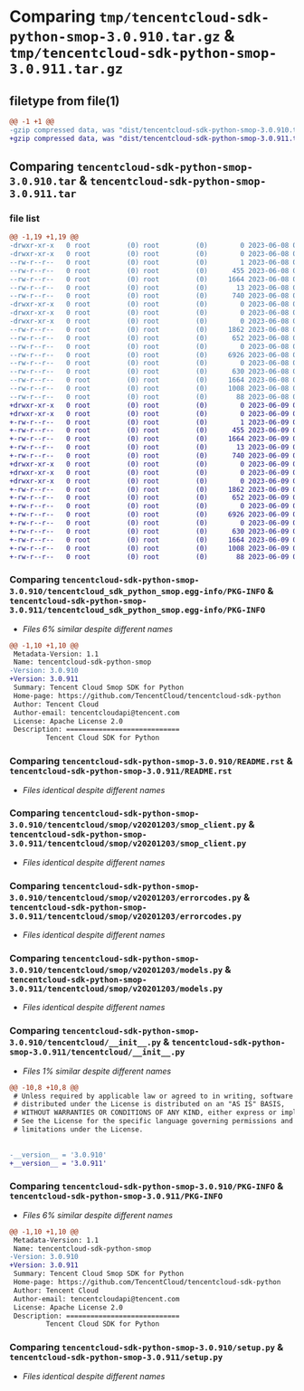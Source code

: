 # Comparing `tmp/tencentcloud-sdk-python-smop-3.0.910.tar.gz` & `tmp/tencentcloud-sdk-python-smop-3.0.911.tar.gz`

## filetype from file(1)

```diff
@@ -1 +1 @@
-gzip compressed data, was "dist/tencentcloud-sdk-python-smop-3.0.910.tar", last modified: Thu Jun  8 09:18:06 2023, max compression
+gzip compressed data, was "dist/tencentcloud-sdk-python-smop-3.0.911.tar", last modified: Fri Jun  9 02:25:50 2023, max compression
```

## Comparing `tencentcloud-sdk-python-smop-3.0.910.tar` & `tencentcloud-sdk-python-smop-3.0.911.tar`

### file list

```diff
@@ -1,19 +1,19 @@
-drwxr-xr-x   0 root         (0) root         (0)        0 2023-06-08 09:18:06.000000 tencentcloud-sdk-python-smop-3.0.910/
-drwxr-xr-x   0 root         (0) root         (0)        0 2023-06-08 09:18:06.000000 tencentcloud-sdk-python-smop-3.0.910/tencentcloud_sdk_python_smop.egg-info/
--rw-r--r--   0 root         (0) root         (0)        1 2023-06-08 09:18:06.000000 tencentcloud-sdk-python-smop-3.0.910/tencentcloud_sdk_python_smop.egg-info/dependency_links.txt
--rw-r--r--   0 root         (0) root         (0)      455 2023-06-08 09:18:06.000000 tencentcloud-sdk-python-smop-3.0.910/tencentcloud_sdk_python_smop.egg-info/SOURCES.txt
--rw-r--r--   0 root         (0) root         (0)     1664 2023-06-08 09:18:06.000000 tencentcloud-sdk-python-smop-3.0.910/tencentcloud_sdk_python_smop.egg-info/PKG-INFO
--rw-r--r--   0 root         (0) root         (0)       13 2023-06-08 09:18:06.000000 tencentcloud-sdk-python-smop-3.0.910/tencentcloud_sdk_python_smop.egg-info/top_level.txt
--rw-r--r--   0 root         (0) root         (0)      740 2023-06-08 09:18:06.000000 tencentcloud-sdk-python-smop-3.0.910/README.rst
-drwxr-xr-x   0 root         (0) root         (0)        0 2023-06-08 09:18:06.000000 tencentcloud-sdk-python-smop-3.0.910/tencentcloud/
-drwxr-xr-x   0 root         (0) root         (0)        0 2023-06-08 09:18:06.000000 tencentcloud-sdk-python-smop-3.0.910/tencentcloud/smop/
-drwxr-xr-x   0 root         (0) root         (0)        0 2023-06-08 09:18:06.000000 tencentcloud-sdk-python-smop-3.0.910/tencentcloud/smop/v20201203/
--rw-r--r--   0 root         (0) root         (0)     1862 2023-06-08 09:18:06.000000 tencentcloud-sdk-python-smop-3.0.910/tencentcloud/smop/v20201203/smop_client.py
--rw-r--r--   0 root         (0) root         (0)      652 2023-06-08 09:18:06.000000 tencentcloud-sdk-python-smop-3.0.910/tencentcloud/smop/v20201203/errorcodes.py
--rw-r--r--   0 root         (0) root         (0)        0 2023-06-08 09:18:06.000000 tencentcloud-sdk-python-smop-3.0.910/tencentcloud/smop/v20201203/__init__.py
--rw-r--r--   0 root         (0) root         (0)     6926 2023-06-08 09:18:06.000000 tencentcloud-sdk-python-smop-3.0.910/tencentcloud/smop/v20201203/models.py
--rw-r--r--   0 root         (0) root         (0)        0 2023-06-08 09:18:06.000000 tencentcloud-sdk-python-smop-3.0.910/tencentcloud/smop/__init__.py
--rw-r--r--   0 root         (0) root         (0)      630 2023-06-08 09:18:06.000000 tencentcloud-sdk-python-smop-3.0.910/tencentcloud/__init__.py
--rw-r--r--   0 root         (0) root         (0)     1664 2023-06-08 09:18:06.000000 tencentcloud-sdk-python-smop-3.0.910/PKG-INFO
--rw-r--r--   0 root         (0) root         (0)     1008 2023-06-08 09:18:06.000000 tencentcloud-sdk-python-smop-3.0.910/setup.py
--rw-r--r--   0 root         (0) root         (0)       88 2023-06-08 09:18:06.000000 tencentcloud-sdk-python-smop-3.0.910/setup.cfg
+drwxr-xr-x   0 root         (0) root         (0)        0 2023-06-09 02:25:50.000000 tencentcloud-sdk-python-smop-3.0.911/
+drwxr-xr-x   0 root         (0) root         (0)        0 2023-06-09 02:25:50.000000 tencentcloud-sdk-python-smop-3.0.911/tencentcloud_sdk_python_smop.egg-info/
+-rw-r--r--   0 root         (0) root         (0)        1 2023-06-09 02:25:50.000000 tencentcloud-sdk-python-smop-3.0.911/tencentcloud_sdk_python_smop.egg-info/dependency_links.txt
+-rw-r--r--   0 root         (0) root         (0)      455 2023-06-09 02:25:50.000000 tencentcloud-sdk-python-smop-3.0.911/tencentcloud_sdk_python_smop.egg-info/SOURCES.txt
+-rw-r--r--   0 root         (0) root         (0)     1664 2023-06-09 02:25:50.000000 tencentcloud-sdk-python-smop-3.0.911/tencentcloud_sdk_python_smop.egg-info/PKG-INFO
+-rw-r--r--   0 root         (0) root         (0)       13 2023-06-09 02:25:50.000000 tencentcloud-sdk-python-smop-3.0.911/tencentcloud_sdk_python_smop.egg-info/top_level.txt
+-rw-r--r--   0 root         (0) root         (0)      740 2023-06-09 02:25:49.000000 tencentcloud-sdk-python-smop-3.0.911/README.rst
+drwxr-xr-x   0 root         (0) root         (0)        0 2023-06-09 02:25:50.000000 tencentcloud-sdk-python-smop-3.0.911/tencentcloud/
+drwxr-xr-x   0 root         (0) root         (0)        0 2023-06-09 02:25:50.000000 tencentcloud-sdk-python-smop-3.0.911/tencentcloud/smop/
+drwxr-xr-x   0 root         (0) root         (0)        0 2023-06-09 02:25:50.000000 tencentcloud-sdk-python-smop-3.0.911/tencentcloud/smop/v20201203/
+-rw-r--r--   0 root         (0) root         (0)     1862 2023-06-09 02:25:49.000000 tencentcloud-sdk-python-smop-3.0.911/tencentcloud/smop/v20201203/smop_client.py
+-rw-r--r--   0 root         (0) root         (0)      652 2023-06-09 02:25:49.000000 tencentcloud-sdk-python-smop-3.0.911/tencentcloud/smop/v20201203/errorcodes.py
+-rw-r--r--   0 root         (0) root         (0)        0 2023-06-09 02:25:49.000000 tencentcloud-sdk-python-smop-3.0.911/tencentcloud/smop/v20201203/__init__.py
+-rw-r--r--   0 root         (0) root         (0)     6926 2023-06-09 02:25:49.000000 tencentcloud-sdk-python-smop-3.0.911/tencentcloud/smop/v20201203/models.py
+-rw-r--r--   0 root         (0) root         (0)        0 2023-06-09 02:25:49.000000 tencentcloud-sdk-python-smop-3.0.911/tencentcloud/smop/__init__.py
+-rw-r--r--   0 root         (0) root         (0)      630 2023-06-09 02:25:49.000000 tencentcloud-sdk-python-smop-3.0.911/tencentcloud/__init__.py
+-rw-r--r--   0 root         (0) root         (0)     1664 2023-06-09 02:25:50.000000 tencentcloud-sdk-python-smop-3.0.911/PKG-INFO
+-rw-r--r--   0 root         (0) root         (0)     1008 2023-06-09 02:25:49.000000 tencentcloud-sdk-python-smop-3.0.911/setup.py
+-rw-r--r--   0 root         (0) root         (0)       88 2023-06-09 02:25:50.000000 tencentcloud-sdk-python-smop-3.0.911/setup.cfg
```

### Comparing `tencentcloud-sdk-python-smop-3.0.910/tencentcloud_sdk_python_smop.egg-info/PKG-INFO` & `tencentcloud-sdk-python-smop-3.0.911/tencentcloud_sdk_python_smop.egg-info/PKG-INFO`

 * *Files 6% similar despite different names*

```diff
@@ -1,10 +1,10 @@
 Metadata-Version: 1.1
 Name: tencentcloud-sdk-python-smop
-Version: 3.0.910
+Version: 3.0.911
 Summary: Tencent Cloud Smop SDK for Python
 Home-page: https://github.com/TencentCloud/tencentcloud-sdk-python
 Author: Tencent Cloud
 Author-email: tencentcloudapi@tencent.com
 License: Apache License 2.0
 Description: ============================
         Tencent Cloud SDK for Python
```

### Comparing `tencentcloud-sdk-python-smop-3.0.910/README.rst` & `tencentcloud-sdk-python-smop-3.0.911/README.rst`

 * *Files identical despite different names*

### Comparing `tencentcloud-sdk-python-smop-3.0.910/tencentcloud/smop/v20201203/smop_client.py` & `tencentcloud-sdk-python-smop-3.0.911/tencentcloud/smop/v20201203/smop_client.py`

 * *Files identical despite different names*

### Comparing `tencentcloud-sdk-python-smop-3.0.910/tencentcloud/smop/v20201203/errorcodes.py` & `tencentcloud-sdk-python-smop-3.0.911/tencentcloud/smop/v20201203/errorcodes.py`

 * *Files identical despite different names*

### Comparing `tencentcloud-sdk-python-smop-3.0.910/tencentcloud/smop/v20201203/models.py` & `tencentcloud-sdk-python-smop-3.0.911/tencentcloud/smop/v20201203/models.py`

 * *Files identical despite different names*

### Comparing `tencentcloud-sdk-python-smop-3.0.910/tencentcloud/__init__.py` & `tencentcloud-sdk-python-smop-3.0.911/tencentcloud/__init__.py`

 * *Files 1% similar despite different names*

```diff
@@ -10,8 +10,8 @@
 # Unless required by applicable law or agreed to in writing, software
 # distributed under the License is distributed on an "AS IS" BASIS,
 # WITHOUT WARRANTIES OR CONDITIONS OF ANY KIND, either express or implied.
 # See the License for the specific language governing permissions and
 # limitations under the License.
 
 
-__version__ = '3.0.910'
+__version__ = '3.0.911'
```

### Comparing `tencentcloud-sdk-python-smop-3.0.910/PKG-INFO` & `tencentcloud-sdk-python-smop-3.0.911/PKG-INFO`

 * *Files 6% similar despite different names*

```diff
@@ -1,10 +1,10 @@
 Metadata-Version: 1.1
 Name: tencentcloud-sdk-python-smop
-Version: 3.0.910
+Version: 3.0.911
 Summary: Tencent Cloud Smop SDK for Python
 Home-page: https://github.com/TencentCloud/tencentcloud-sdk-python
 Author: Tencent Cloud
 Author-email: tencentcloudapi@tencent.com
 License: Apache License 2.0
 Description: ============================
         Tencent Cloud SDK for Python
```

### Comparing `tencentcloud-sdk-python-smop-3.0.910/setup.py` & `tencentcloud-sdk-python-smop-3.0.911/setup.py`

 * *Files identical despite different names*

